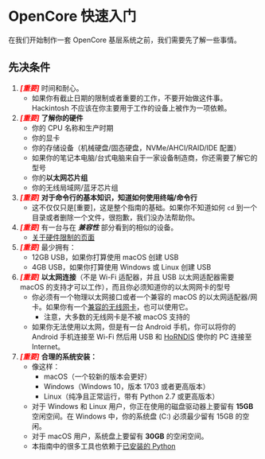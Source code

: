 # OpenCore 快速入门

在我们开始制作一套 OpenCore 基层系统之前，我们需要先了解一些事情。

## 先决条件

1. <span style="color:red">_**[重要]**_ </span>时间和耐心。
   * 如果你有截止日期的限制或者重要的工作，不要开始做这件事。Hackintosh 不应该在你主要用于工作的设备上被作为一项依赖。
2. <span style="color:red">_**[重要]**_ </span>**了解你的硬件**
   * 你的 CPU 名称和生产时期
   * 你的显卡
   * 你的存储设备（机械硬盘/固态硬盘，NVMe/AHCI/RAID/IDE 配置）
   * 如果你的笔记本电脑/台式电脑来自于一家设备制造商，你还需要了解它的型号
   * 你的**以太网芯片组**
   * 你的无线局域网/蓝牙芯片组
3. <span style="color:red">_**[重要]**_ </span>**对于命令行的基本知识，知道如何使用终端/命令行**
   * 这不仅仅只是[重要]，这是整个指南的基础。如果你不知道如何 `cd` 到一个目录或者删除一个文件，很抱歉，我们没办法帮助你。
4. <span style="color:red">_**[重要]**_ </span>有一台与在 _**兼容性**_ 部分看到的相似的设备。
   * [关于硬件限制的页面](macos-limits.md)
5. <span style="color:red">_**[重要]**_ </span>最少拥有：
   * 12GB USB，如果你打算使用 macOS 创建 USB
   * 4GB USB，如果你打算使用 Windows 或 Linux 创建 USB
6. <span style="color:red">_**[重要]**_ </span> **以太网连接**（不是 Wi-Fi 适配器，并且 USB 以太网适配器需要 macOS 的支持才可以工作），而且你必须知道你的以太网网卡的型号
   * 你必须有一个物理以太网接口或者一个兼容的 macOS 的以太网适配器/网卡。如果你有一个[兼容的无线网卡](https://dortania.github.io/Wireless-Buyers-Guide/)，也可以使用它。
     * 注意，大多数的无线网卡是不被 macOS 支持的
   * 如果你无法使用以太网，但是有一台 Android 手机，你可以将你的 Android 手机连接至 Wi-Fi 然后用 USB 和 [HoRNDIS](https://joshuawise.com/horndis#available_versions) 使你的 PC 连接至 Internet。
7. <span style="color:red">_**[重要]**_ </span>**合理的系统安装：**
   * 像这样：
     * macOS（一个较新的版本会更好）
     * Windows（Windows 10，版本 1703 或者更高版本）
     * Linux（纯净且正常运行，带有 Python 2.7 或更高版本）
   * 对于 Windows 和 Linux 用户，你正在使用的磁盘驱动器上要留有 **15GB** 空闲空间。在 Windows 中，你的系统盘 (C:) 必须最少留有 15GB 的空闲。
   * 对于 macOS 用户，系统盘上要留有 **30GB** 的空闲空间。
   * 本指南中的很多工具也依赖于[已安装的 Python](https://www.python.org/downloads/)
